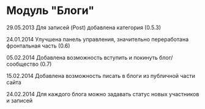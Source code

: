 Модуль "Блоги"
==============

29.05.2013 Для записей (Post) добавлена категория (0.5.3)

24.01.2014 Улучшена панель управления, значительно переработана фронтальная часть (0.6)

05.02.2014 Добавлена возможность вступить и покинуть блог/сообщество (0.7)

15.02.2014 Добавлена возможность писать в блоги из публичной части сайта

24.02.2014 Для каждого блога можно задавать статус новых участников и записей